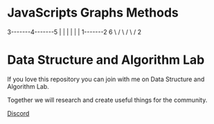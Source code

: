# JavaScripts Graphs Methods
3-------4-------5
|       |       |
|       |       |
1-------2       6
\      /
 \    /
  \  /
    2

# Data Structure and Algorithm Lab
If you love this repository you can join with me on Data Structure and Algorithm Lab.

Together we will research and create useful things for the community.

[Discord](https://discord.gg/N8CrS3Ccsp)